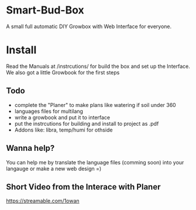 # Smart-Bud-Box
A small full automatic DIY Growbox with Web Interface for everyone.

# Install
Read the Manuals at /instrcutions/ for build the box and set up the Interface. We also got a little Growbook for the first steps


## Todo
- complete the "Planer" to make plans like watering if soil under 360
- languages files for multilang
- write a growbook and put it to interface
- put the instrcutions for building and install to project as .pdf
- Addons like: libra, temp/humi for othside

## Wanna help?
You can help me by translate the language files (comming soon) into your langauge or make a new web design =)

## Short Video from the Interace with Planer
https://streamable.com/1owan
